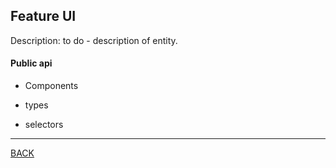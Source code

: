 ## Feature UI

Description:
to do - description of entity.

#### Public api

- Components



- types



- selectors



----
[BACK](/README.md)